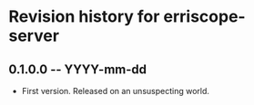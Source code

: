 # Revision history for erriscope-server

## 0.1.0.0 -- YYYY-mm-dd

* First version. Released on an unsuspecting world.
